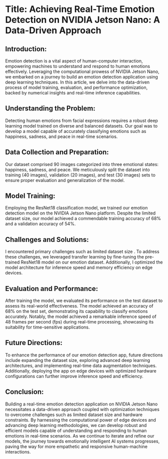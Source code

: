 # Title: Achieving Real-Time Emotion Detection on NVIDIA Jetson Nano: A Data-Driven Approach

## Introduction:
Emotion detection is a vital aspect of human-computer interaction, empowering machines to understand and respond to human emotions effectively. Leveraging the computational prowess of NVIDIA Jetson Nano, we embarked on a journey to build an emotion detection application using deep learning techniques. In this article, we delve into the data-driven process of model training, evaluation, and performance optimization, backed by numerical insights and real-time inference capabilities.

## Understanding the Problem:
Detecting human emotions from facial expressions requires a robust deep learning model trained on diverse and balanced datasets. Our goal was to develop a model capable of accurately classifying emotions such as happiness, sadness, and peace in real-time scenarios.

## Data Collection and Preparation:
Our dataset comprised 90 images categorized into three emotional states: happiness, sadness, and peace. We meticulously split the dataset into training (40 images), validation (20 images), and test (30 images) sets to ensure proper evaluation and generalization of the model. 

## Model Training:
Employing the ResNet18 classification model, we trained our emotion detection model on the NVIDIA Jetson Nano platform.  Despite the limited dataset size, our model achieved a commendable training accuracy of 68% and a validation accuracy of 54%.

## Challenges and Solutions:
I encountered primary challenges such as limited dataset size . To address these challenges, we leveraged transfer learning by fine-tuning the pre-trained ResNet18 model on our emotion dataset. Additionally, I optimized the model architecture for inference speed and memory efficiency on edge devices.

## Evaluation and Performance:
After training the model, we evaluated its performance on the test dataset to assess its real-world effectiveness. The model achieved an accuracy of 68% on the test set, demonstrating its capability to classify emotions accurately. Notably, the model achieved a remarkable inference speed of 48 frames per second (fps) during real-time processing, showcasing its suitability for time-sensitive applications.

## Future Directions:
To enhance the performance of our emotion detection app, future directions include expanding the dataset size, exploring advanced deep learning architectures, and implementing real-time data augmentation techniques. Additionally, deploying the app on edge devices with optimized hardware configurations can further improve inference speed and efficiency.

## Conclusion:
Building a real-time emotion detection application on NVIDIA Jetson Nano necessitates a data-driven approach coupled with optimization techniques to overcome challenges such as limited dataset size and hardware constraints. By harnessing the computational power of edge devices and advancing deep learning methodologies, we can develop robust and efficient models capable of understanding and responding to human emotions in real-time scenarios. As we continue to iterate and refine our models, the journey towards emotionally intelligent AI systems progresses, paving the way for more empathetic and responsive human-machine interactions.